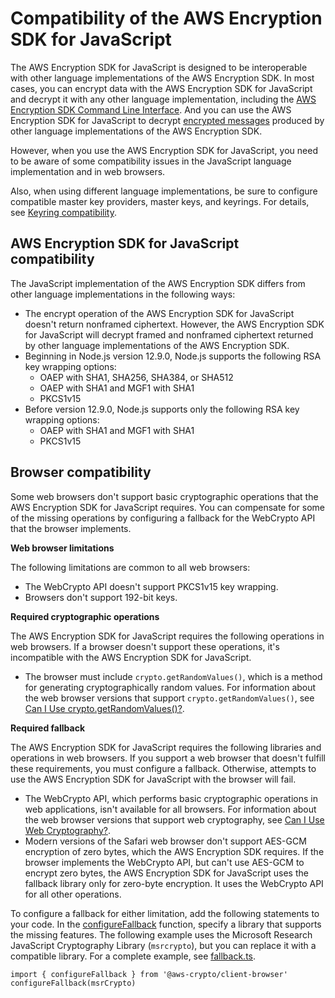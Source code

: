 # Compatibility of the AWS Encryption SDK for JavaScript<a name="javascript-compatibility"></a>

The AWS Encryption SDK for JavaScript is designed to be interoperable with other language implementations of the AWS Encryption SDK\. In most cases, you can encrypt data with the AWS Encryption SDK for JavaScript and decrypt it with any other language implementation, including the [AWS Encryption SDK Command Line Interface](crypto-cli.md)\. And you can use the AWS Encryption SDK for JavaScript to decrypt [encrypted messages](concepts.md#message) produced by other language implementations of the AWS Encryption SDK\.

However, when you use the AWS Encryption SDK for JavaScript, you need to be aware of some compatibility issues in the JavaScript language implementation and in web browsers\.

Also, when using different language implementations, be sure to configure compatible master key providers, master keys, and keyrings\. For details, see [Keyring compatibility](choose-keyring.md#keyring-compatibility)\.

## AWS Encryption SDK for JavaScript compatibility<a name="javascript-language-compatibility"></a>

The JavaScript implementation of the AWS Encryption SDK differs from other language implementations in the following ways:
+ The encrypt operation of the AWS Encryption SDK for JavaScript doesn't return nonframed ciphertext\. However, the AWS Encryption SDK for JavaScript will decrypt framed and nonframed ciphertext returned by other language implementations of the AWS Encryption SDK\.
+ Beginning in Node\.js version 12\.9\.0, Node\.js supports the following RSA key wrapping options:
  + OAEP with SHA1, SHA256, SHA384, or SHA512
  + OAEP with SHA1 and MGF1 with SHA1
  + PKCS1v15
+ Before version 12\.9\.0, Node\.js supports only the following RSA key wrapping options:
  + OAEP with SHA1 and MGF1 with SHA1
  + PKCS1v15

## Browser compatibility<a name="javascript-browser-compatibility"></a>

Some web browsers don't support basic cryptographic operations that the AWS Encryption SDK for JavaScript requires\. You can compensate for some of the missing operations by configuring a fallback for the WebCrypto API that the browser implements\.

**Web browser limitations**

The following limitations are common to all web browsers:
+ The WebCrypto API doesn't support PKCS1v15 key wrapping\.
+ Browsers don't support 192\-bit keys\.

**Required cryptographic operations**

The AWS Encryption SDK for JavaScript requires the following operations in web browsers\. If a browser doesn't support these operations, it's incompatible with the AWS Encryption SDK for JavaScript\.
+ The browser must include `crypto.getRandomValues()`, which is a method for generating cryptographically random values\. For information about the web browser versions that support `crypto.getRandomValues()`, see [Can I Use crypto\.getRandomValues\(\)?](https://caniuse.com/#feat=getrandomvalues)\.

**Required fallback**

The AWS Encryption SDK for JavaScript requires the following libraries and operations in web browsers\. If you support a web browser that doesn't fulfill these requirements, you must configure a fallback\. Otherwise, attempts to use the AWS Encryption SDK for JavaScript with the browser will fail\.
+ The WebCrypto API, which performs basic cryptographic operations in web applications, isn't available for all browsers\. For information about the web browser versions that support web cryptography, see [Can I Use Web Cryptography?](https://caniuse.com/#feat=cryptography)\.
+ Modern versions of the Safari web browser don't support AES\-GCM encryption of zero bytes, which the AWS Encryption SDK requires\. If the browser implements the WebCrypto API, but can't use AES\-GCM to encrypt zero bytes, the AWS Encryption SDK for JavaScript uses the fallback library only for zero\-byte encryption\. It uses the WebCrypto API for all other operations\.

To configure a fallback for either limitation, add the following statements to your code\. In the [configureFallback](https://github.com/aws/aws-encryption-sdk-javascript/blob/master/modules/web-crypto-backend/src/backend-factory.ts#L78) function, specify a library that supports the missing features\. The following example uses the Microsoft Research JavaScript Cryptography Library \(`msrcrypto`\), but you can replace it with a compatible library\. For a complete example, see [fallback\.ts](https://github.com/aws/aws-encryption-sdk-javascript/blob/master/modules/example-browser/src/fallback.ts)\.

```
import { configureFallback } from '@aws-crypto/client-browser'
configureFallback(msrCrypto)
```
